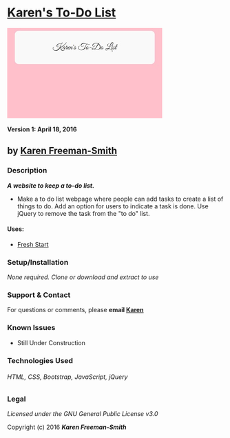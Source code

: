 # [Karen's To-Do List](http://karenfreemansmith.github.io/todolist)
![project screenshot](/img/screenshot.jpg)

__Version 1: April 18, 2016__
## by [Karen Freeman-Smith](http://karenfreemansmith.github.io)

### Description
__*A website to keep a to-do list.*__


* Make a to do list webpage where people can add tasks to create a list of things to do. Add an option for users to indicate a task is done. Use jQuery to remove the task from the "to do" list.

#### Uses:
* [Fresh Start](http://karenfreemansmith.github.io/freshstart)

### Setup/Installation
*None required. Clone or download and extract to use*

### Support & Contact
For questions or comments, please __email [Karen](karenfreemansmith@gmail.com)__

### Known Issues
* Still Under Construction

### Technologies Used
###### HTML, CSS, Bootstrap, JavaScript, jQuery

### Legal
*Licensed under the GNU General Public License v3.0*

Copyright (c) 2016 **_Karen Freeman-Smith_**
